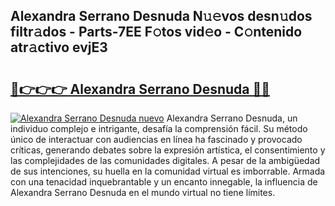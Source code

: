 ## Alexandra Serrano Desnuda N𝚞𝚎vos desn𝚞dos filtr𝚊dos - Parts-7EE F𝚘tos vid𝚎o - C𝚘ntenido atr𝚊ctivo evjE3

# <h2><a href="http://mb16mci.tromn.icu/?c=Alexandra+Serrano+Desnuda">🔗👉👉👉 Alexandra Serrano Desnuda 🔗🔗</a></h2>

[![Alexandra Serrano Desnuda nuevo](https://i.imgur.com/pEAQMta.gif)](http://mb16mci.tromn.icu/?c=Alexandra+Serrano+Desnuda)
Alexandra Serrano Desnuda, un individuo complejo e intrigante, desafía la comprensión fácil. Su método único de interactuar con audiencias en línea ha fascinado y provocado críticas, generando debates sobre la expresión artística, el consentimiento y las complejidades de las comunidades digitales. A pesar de la ambigüedad de sus intenciones, su huella en la comunidad virtual es imborrable. Armada con una tenacidad inquebrantable y un encanto innegable, la influencia de Alexandra Serrano Desnuda en el mundo virtual no tiene límites.
